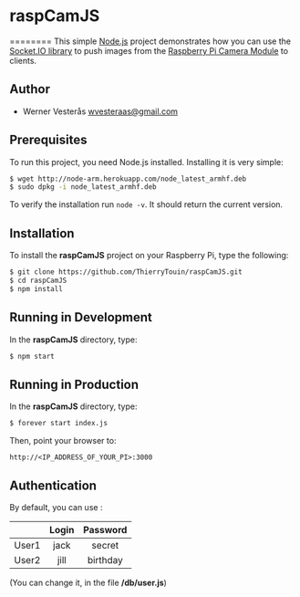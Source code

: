 # raspCamJS
========
This simple [Node.js](http://nodejs.org/) project demonstrates how you can use the [Socket.IO library](http://http://socket.io/) to push images from the [Raspberry Pi Camera Module](http://www.raspberrypi.org/products/camera-module/) to clients.

## Author
  - Werner Vesterås <wvesteraas@gmail.com>

## Prerequisites
To run this project, you need Node.js installed.  Installing it is very simple:

```bash
$ wget http://node-arm.herokuapp.com/node_latest_armhf.deb
$ sudo dpkg -i node_latest_armhf.deb
````

To verify the installation run `node -v`.  It should return the current version.

## Installation
To install the **raspCamJS** project on your Raspberry Pi, type the following:
```bash
$ git clone https://github.com/ThierryTouin/raspCamJS.git
$ cd raspCamJS
$ npm install
```

## Running in Development
In the **raspCamJS** directory, type:

```bash
$ npm start
```
## Running in Production
In the **raspCamJS** directory, type:

```bash
$ forever start index.js
```


Then, point your browser to:
```
http://<IP_ADDRESS_OF_YOUR_PI>:3000
```

## Authentication
By default, you can use :

|  | Login | Password |
|-----------:|:-----------:|:------------:|
| User1       |        jack |     secret     |
| User2     |      jill |    birthday    |

(You can change it, in the file **/db/user.js**)
